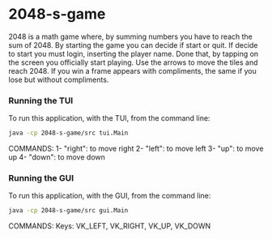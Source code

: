 # 2048-s-game

2048 is a math game where, by summing numbers you have to reach the sum of 2048.
By starting the game you can decide if start or quit.
If decide to start you must login, inserting the player name.
Done that, by tapping on the screen you officially start playing.
Use the arrows to move the tiles and reach 2048.
If you win a frame appears with compliments, the same if you lose but without compliments.

### Running the TUI

To run this application, with the TUI, from the command line:

```bash
java -cp 2048-s-game/src tui.Main
```

COMMANDS:
1- "right": to move right
2- "left": to move left
3- "up": to move up
4- "down": to move down

### Running the GUI

To run this application, with the GUI, from the command line:

```bash
java -cp 2048-s-game/src gui.Main 

```

COMMANDS:
Keys: VK_LEFT, VK_RIGHT, VK_UP, VK_DOWN
